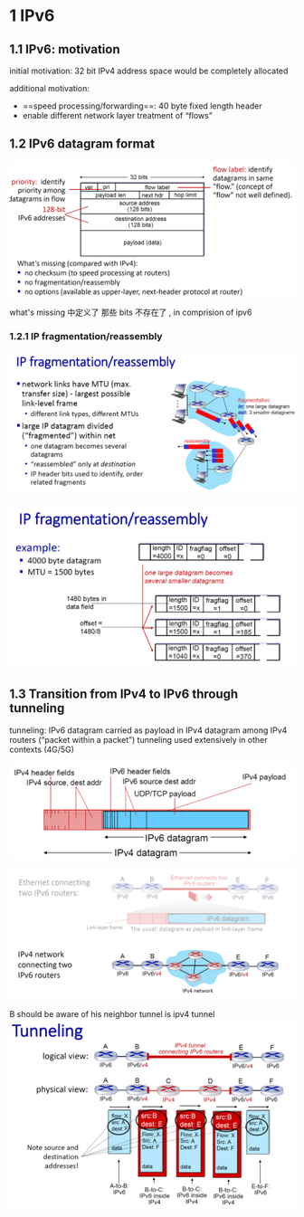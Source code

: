 

# 1 IPv6
## 1.1 IPv6: motivation
initial motivation: 32 bit IPv4 address space would be completely allocated

additional motivation:
- ==speed processing/forwarding==: 40 byte fixed length header
- enable different network layer treatment of “flows”


## 1.2 IPv6 datagram format


![](image/Pasted%20image%2020241112202826.png)


what's missing 中定义了  那些 bits 不存在了 , in comprision of ipv6


### 1.2.1 IP fragmentation/reassembly

![](image/Pasted%20image%2020241112210416.png)

![](image/Pasted%20image%2020241112210431.png)

## 1.3 Transition from IPv4 to IPv6 through tunneling


tunneling: IPv6 datagram carried as payload in IPv4 datagram among IPv4 routers (“packet within a packet”)
tunneling used extensively in other contexts (4G/5G)

![](image/Pasted%20image%2020241112203222.png)


![](image/Pasted%20image%2020241112203234.png)




B should be aware of his neighbor tunnel is ipv4 tunnel 
![](image/Pasted%20image%2020241112203246.png)

